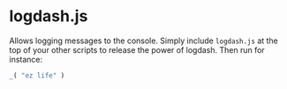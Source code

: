 # logdash.js

Allows logging messages to the console. Simply include `logdash.js` at the top of your other scripts to release the power of logdash. Then run for instance:

```js
_( "ez life" )
```

